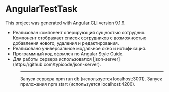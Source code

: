 # AngularTestTask

This project was generated with [Angular CLI](https://github.com/angular/angular-cli) version 9.1.9.

<ul>
  <li>Реализован компонент оперирующий сущностью сотрудник. Компонент отображает список сотрудников с возможностью добавления нового, удаления и редактирования.</li>
  <li>Реализовано универсальное модальное окно и нотификация.</li>
  <li>Программный код офрмлен по Angular Style Guide.</li>
  <li>Для работы сервера использовался [json-server](https://github.com/typicode/json-server).</li>
 <ul>
<hr>
   
Запуск сервера npm run db (используется localhost:3001).
Запуск приложения npm start (используется localhost:4200).
